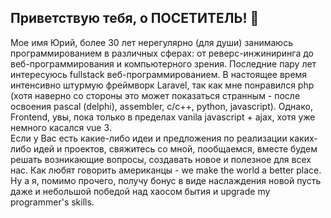 ## Приветствую тебя, о  ПОСЕТИТЕЛЬ! 👋

<!--
**Cppguv/Cppguv** is a ✨ _special_ ✨ repository because its `README.md` (this file) appears on your GitHub profile.

Here are some ideas to get you started:

- 🔭 I’m currently working on ...
- 🌱 I’m currently learning ...
- 👯 I’m looking to collaborate on ...
- 🤔 I’m looking for help with ...
- 💬 Ask me about ...
- 📫 How to reach me: ...
- 😄 Pronouns: ...
- ⚡ Fun fact: ...
-->
Мое имя Юрий, более 30 лет нерегулярно (для души) занимаюсь программированием в различных сферах: от реверс-инжиниринга до веб-программирования и компьютерного зрения. Последние пару лет интересуюсь fullstack веб-программированием. В настоящее время интенсивно штурмую фреймворк Laravel, так как мне понравился php (хотя наверно со стороны это может показаться странным - после освоения pascal (delphi), assembler, c/c++, python, javascript). Однако, Frontend, увы, пока только в пределах vanila javascript + ajax, хотя уже немного касался vue 3.\
Если у Вас есть какие-либо идеи и предложения по реализации каких-либо идей и проектов, свяжитесь со мной, пообщаемся, вместе будем решать возникающие вопросы, создавать новое и полезное для всех нас. Как любят говорить американцы - we make the world a better place.\
Ну а я, помимо прочего, получу бонус в виде наслаждения новой пусть даже и небольшой победой над хаосом бытия и upgrade my programmer's skills.
